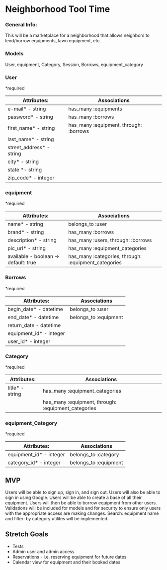 # Neighborhood Tool Time

### General Info:

This will be a marketplace for a neighborhood that allows neighbors to lend/borrow equipments, lawn equipment, etc.

### Models

User, equipment, Category, Session, Borrows, equipment_category

### User

\*required

| **Attributes:**           | **Associations**                       |
| ------------------------- | -------------------------------------- |
| e-mail\* - string         | has_many :equipments                   |
| password\* - string       | has_many :borrows                      |
| first_name\* - string     | has_many :equipment, through: :borrows |
| last_name\* - string      |                                        |
| street_address\* - string |                                        |
| city\* - string           |                                        |
| state \*- string          |                                        |
| zip_code\* - integer      |                                        |

### equipment

\*required

| **Attributes:**                      | **Associations**                                     |
| ------------------------------------ | ---------------------------------------------------- |
| name\* - string                      | belongs_to :user                                     |
| brand\* - string                     | has_many :borrows                                    |
| description\* - string               | has_many :users, through: :borrows                   |
| pic_url\* - string                   | has_many :equipment_categories                       |
| available - boolean -> default: true | has_many :categories, through: :equipment_categories |

### Borrows

\*required

| **Attributes:**          | **Associations**      |
| ------------------------ | --------------------- |
| begin_date\* - datetime  | belongs_to :user      |
| end_date\* - datetime    | belongs_to :equipment |
| return_date - datetime   |                       |
| equipment_id\* - integer |                       |
| user_id\* - integer      |                       |

### Category

\*required

| **Attributes:**  | **Associations**                                    |
| ---------------- | --------------------------------------------------- |
| title\* - string | has_many :equipment_categories                      |
|                  | has_many :equipment, through: :equipment_categories |

### equipment_Category

\*required

| **Attributes:**          | **Associations**      |
| ------------------------ | --------------------- |
| equipment_id\* - integer | belongs_to :category  |
| category_id\* - integer  | belongs_to :equipment |

## MVP

Users will be able to sign up, sign in, and sign out. Users will also be able to sign in using Google. Users will be able to create a base of all their equipment. Users will then be able to borrow equipment from other users. Validations will be included for models and for security to ensure only users with the appropriate access are making changes. Search: equipment name and filter: by category utilites will be implemented.

## Stretch Goals

- Tests
- Admin user and admin access
- Reservations - i.e. reserving equipment for future dates
- Calendar view for equipment and their booked dates
